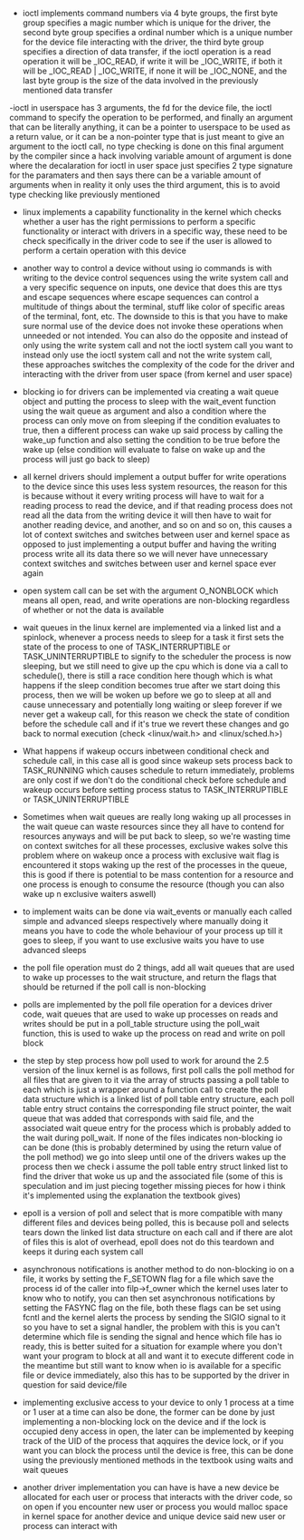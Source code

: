 - ioctl implements command numbers via 4 byte groups, the first byte group specifies a magic number which is unique for the driver, the second byte group specifies a ordinal number which is a unique number for the device file interacting with the driver, the third byte group specifies a direction of data transfer, if the ioctl operation is a read operation it will be _IOC_READ, if write it will be _IOC_WRITE, if both it will be _IOC_READ | _IOC_WRITE, if none it will be _IOC_NONE,
and the last byte group is the size of the data involved in the previously mentioned data transfer

-ioctl in userspace has 3 arguments, the fd for the device file, the ioctl command to specify the operation to be performed, and finally an argument that can be literally anything, it can be a pointer to userspace to be used as a return value, or it can be a non-pointer type that is just meant to give an argument to the ioctl call, no type checking is done on this final argument by the compiler since a hack involving variable amount of argument is done where the decalaration for ioctl in user space just specifies 2 type signature for the paramaters and then says there can be a variable amount of arguments when in reality it only uses the third argument, this is to avoid type checking like previously mentioned

- linux implements a capability functionality in the kernel which checks whether a user has the right permissions to perform a specific functionality or interact with drivers in a specific way, these need to be check specifically in the driver code to see if the user is allowed to perform a certain operation with this device

- another way to control a device without using io commands is with writing to the device control sequences using the write system call and a very specific sequence on inputs, one device that does this are ttys and escape sequences where escape sequences can control a multitude of things about the terminal, stuff like color of specific areas of the terminal, font, etc. The downside to this is that you have to make sure normal use of the device does not invoke these operations when unneeded or not intended. You can also do the opposite and instead of only using the write system call and not the ioctl system call you want to instead only use the ioctl system call and not the write system call, these approaches switches the complexity of the code for the driver and interacting with the driver from user space (from kernel and user space)

- blocking io for drivers can be implemented via creating a wait queue object and putting the process to sleep with the wait_event function using the wait queue as argument and also a condition where the process can only move on from sleeping if the condition evaluates to true, then a different process can wake up said process by calling the wake_up function and also setting the condition to be true before the wake up (else condition will evaluate to false on wake up and the process will just go back to sleep)

- all kernel drivers should implement a output buffer for write operations to the device since this uses less system resources, the reason for this is because without it every writing process will have to wait for a reading process to read the device, and if that reading process does not read all the data from the writing device it will then have to wait for another reading device, and another, and so on and so on, this causes a lot of context switches and switches between user and kernel space as opposed to just implementing a output buffer and having the writing process write all its data there so we will never have unnecessary context switches and switches between user and kernel space ever again

- open system call can be set with the argument O_NONBLOCK which means all open, read, and write operations are non-blocking regardless of whether or not the data is available

- wait queues in the linux kernel are implemented via a linked list and a spinlock, whenever a process needs to sleep for a task it first sets the state of the process to one of TASK_INTERRUPTIBLE or TASK_UNINTERRUPTIBLE to signify to the scheduler the process is now sleeping, but we still need to give up the cpu which is done via a call to schedule(), there is still a race condition here though which is what happens if the sleep condition becomes true after we start doing this process, then we will be woken up before we go to sleep at all and cause unnecessary and potentially long waiting or sleep forever if we never get a wakeup call, for this reason we check the state of condition before the schedule call and if it's true we revert these changes and go back to normal execution (check <linux/wait.h> and <linux/sched.h>)

- What happens if wakeup occurs inbetween conditional check and schedule call, in this case all is good since wakeup sets process back to TASK_RUNNING which causes schedule to return immediately, problems are only cost if we don't do the conditional check before schedule and wakeup occurs before setting process status to TASK_INTERRUPTIBLE or TASK_UNINTERRUPTIBLE

- Sometimes when wait queues are really long waking up all processes in the wait queue can waste resources since they all have to contend for resources anyways and will be put back to sleep, so we're wasting time on context switches for all these processes, exclusive wakes solve this problem where on wakeup once a process with exclusive wait flag is encountered it stops waking up the rest of the processes in the queue, this is good if there is potential to be mass contention for a resource and one process is enough to consume the resource (though you can also wake up n exclusive waiters aswell)

- to implement waits can be done via wait_events or manually each called simple and advanced sleeps respectively where manually doing it means you have to code the whole behaviour of your process up till it goes to sleep, if you want to use exclusive waits you have to use advanced sleeps

- the poll file operation must do 2 things, add all wait queues that are used to wake up processes to the wait structure, and return the flags that should be returned if the poll call is non-blocking

- polls are implemented by the poll file operation for a devices driver code, wait queues that are used to wake up processes on reads and writes should be put in a poll_table structure using the poll_wait function, this is used to wake up the process on read and write on poll block

- the step by step process how poll used to work for around the 2.5 version of the linux kernel is as follows, first poll calls the poll method for all files that are given to it via the array of structs passing a poll table to each which is just a wrapper around a function call to create the poll data structure which is a linked list of poll table entry structure, each poll table entry struct contains the corresponding file struct pointer, the wait queue that was added that corresponds with said file, and the associated wait queue entry for the process which is probably added to the wait during poll_wait. If none of the files indicates non-blocking io can be done (this is probably determined by using the return value of the poll method) we go into sleep until one of the drivers wakes up the process then we check i assume the poll table entry struct linked list to find the driver that woke us up and the associated file (some of this is speculation and im just piecing together missing pieces for how i think it's implemented using the explanation the textbook gives)

- epoll is a version of poll and select that is more compatible with many different files and devices being polled, this is because poll and selects tears down the linked list data structure on each call and if there are alot of files this is alot of overhead, epoll does not do this teardown and keeps it during each system call

- asynchronous notifications is another method to do non-blocking io on a file, it works by setting the F_SETOWN flag for a file which save the process id of the caller into filp->f_owner which the kernel uses later to know who to notify, you can then set asynchronous notifications by setting the FASYNC flag on the file, both these flags can be set using fcntl and the kernel alerts the process by sending the SIGIO signal to it so you have to set a signal handler, the problem with this is you can't determine which file is sending the signal and hence which file has io ready, this is better suited for a situation for example where you don't want your program to block at all and want it to execute different code in the meantime but still want to know when io is available for a specific file or device immediately, also this has to be supported by the driver in question for said device/file

- implementing exclusive access to your device to only 1 process at a time or 1 user at a time can also be done, the former can be done by just implementing a non-blocking lock on the device and if the lock is occupied deny access in open, the later can be implemented by keeping track of the UID of the process that aqquires the device lock, or if you want you can block the process until the device is free, this can be done using the previously mentioned methods in the textbook using waits and wait queues

- another driver implementation you can have is have a new device be allocated for each user or process that interacts with the driver code, so on open if you encounter new user or process you would malloc space in kernel space for another device and unique device said new user or process can interact with


